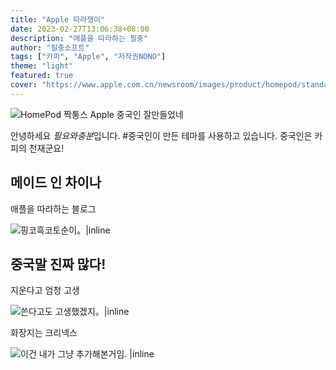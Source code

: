 ```yaml
---
title: "Apple 따라쟁이"
date: 2023-02-27T13:06:38+08:00
description: "애플을 따라하는 필충"
author: "필충소프트"
tags: ["카피", "Apple", "저작권NONO"]
theme: "light"
featured: true
cover: "https://www.apple.com.cn/newsroom/images/product/homepod/standard/Apple-HomePod-hero-230118_big.jpg.large_2x.jpg"
---
```

![HomePod 짝퉁스 Apple 중국인 잘만들었네 ](https://www.apple.com.cn/newsroom/images/product/homepod/standard/Apple-HomePod-hero-230118_big.jpg.large_2x.jpg)

안녕하세요 *필요와충분*입니다. #중국인이 만든 테마를 사용하고 있습니다. 중국인은 카피의 천재군요!

## 메이드 인 차이나

애플을 따라하는 블로그

![핑코흑코토순이。|inline](https://www.apple.com.cn/newsroom/images/product/homepod/standard/Apple-HomePod-2-up-230118_big.jpg.large_2x.jpg)

## 중국말 진짜 많다!

지운다고 엄청 고생

![쓴다고도 고생했겠지。|inline](https://www.apple.com.cn/newsroom/images/product/homepod/lifestyle/Apple-HomePod-internals-230118_inline.jpg.large_2x.jpg)

화장지는 크리넥스

![이건 내가 그냥 추가해본거임. |inline](https://uctmfeyuzyigljzvslth.supabase.co/storage/v1/object/sign/123123/123.png?token=eyJhbGciOiJIUzI1NiIsInR5cCI6IkpXVCJ9.eyJ1cmwiOiIxMjMxMjMvMTIzLnBuZyIsImlhdCI6MTcwMjQ3NzMzMywiZXhwIjoxNzM0MDEzMzMzfQ.MlS9k-nNUMYHKy5vKqXGQH_qEiPLaB5lYQB2cefuAhM&t=2023-12-13T14%3A22%3A13.791Z)